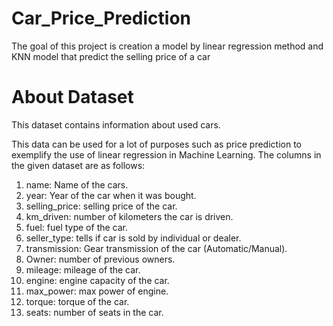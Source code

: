 # Car_Price_Prediction
The goal of this project is creation a model by linear regression method and KNN model that predict the selling price of a car

# About Dataset
This dataset contains information about used cars.

This data can be used for a lot of purposes such as price prediction to exemplify the use of linear regression in Machine Learning.
The columns in the given dataset are as follows:

1. name: Name of the cars.
2. year: Year of the car when it was bought.
3. selling_price: selling price of the car.
4. km_driven: number of kilometers the car is driven.
5. fuel: fuel type of the car.
6. seller_type: tells if car is sold by individual or dealer.
7. transmission: Gear transmission of the car (Automatic/Manual).
8. Owner: number of previous owners.
9. mileage: mileage of the car.
10. engine: engine capacity of the car.
11. max_power: max power of engine.
12. torque: torque of the car.
13. seats: number of seats in the car.
